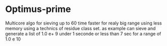 # Optimus-prime
Multicore algo for sieving  up to 60 time faster for realy big range using less memory using a technics of residue class set. 
as example can sieve and generate a list of 1.0 e+ 9 under 1 seconde  or less than 7 sec for a range of 1.0 e 10 
